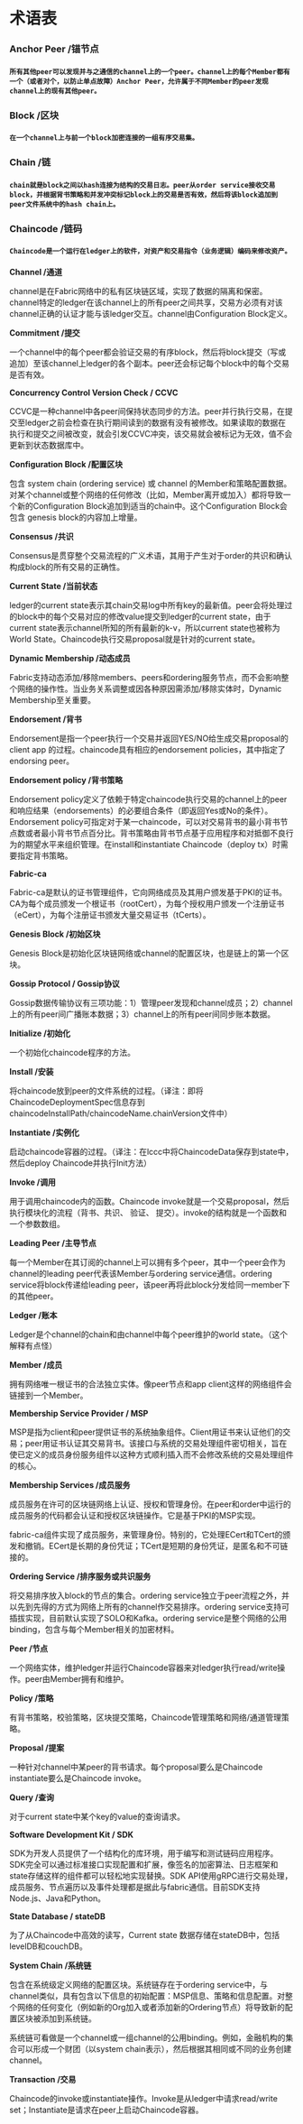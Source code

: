 # **术语表**

### **Anchor Peer /锚节点**

#### `所有其他peer可以发现并与之通信的channel上的一个peer。channel上的每个Member都有一个（或者对个，以防止单点故障）Anchor Peer，允许属于不同Member的peer发现channel上的现有其他peer。`

### **Block /区块**

#### `在一个channel上与前一个block加密连接的一组有序交易集。`

### **Chain /链**

#### `chain就是block之间以hash连接为结构的交易日志。peer从order service接收交易block，并根据背书策略和并发冲突标记block上的交易是否有效，然后将该block追加到peer文件系统中的hash chain上。`

### **Chaincode /链码**

#### `Chaincode是一个运行在ledger上的软件，对资产和交易指令（业务逻辑）编码来修改资产。`

**Channel /通道**

channel是在Fabric网络中的私有区块链区域，实现了数据的隔离和保密。channel特定的ledger在该channel上的所有peer之间共享，交易方必须有对该channel正确的认证才能与该ledger交互。channel由Configuration Block定义。

**Commitment /提交**

一个channel中的每个peer都会验证交易的有序block，然后将block提交（写或追加）至该channel上ledger的各个副本。peer还会标记每个block中的每个交易是否有效。

**Concurrency Control Version Check / CCVC**

CCVC是一种channel中各peer间保持状态同步的方法。peer并行执行交易，在提交至ledger之前会检查在执行期间读到的数据有没有被修改。如果读取的数据在执行和提交之间被改变，就会引发CCVC冲突，该交易就会被标记为无效，值不会更新到状态数据库中。

**Configuration Block /配置区块**

包含 system chain \(ordering service\) 或 channel 的Member和策略配置数据。对某个channel或整个网络的任何修改（比如，Member离开或加入）都将导致一个新的Configuration Block追加到适当的chain中。这个Configuration Block会包含 genesis block的内容加上增量。

**Consensus /共识**

Consensus是贯穿整个交易流程的广义术语，其用于产生对于order的共识和确认构成block的所有交易的正确性。

**Current State /当前状态**

ledger的current state表示其chain交易log中所有key的最新值。peer会将处理过的block中的每个交易对应的修改value提交到ledger的current state，由于current state表示channel所知的所有最新的k-v，所以current state也被称为World State。Chaincode执行交易proposal就是针对的current state。

**Dynamic Membership /动态成员**

Fabric支持动态添加/移除members、peers和ordering服务节点，而不会影响整个网络的操作性。当业务关系调整或因各种原因需添加/移除实体时，Dynamic Membership至关重要。

**Endorsement /背书**

Endorsement是指一个peer执行一个交易并返回YES/NO给生成交易proposal的client app 的过程。chaincode具有相应的endorsement policies，其中指定了endorsing peer。

**Endorsement policy /背书策略**

Endorsement policy定义了依赖于特定chaincode执行交易的channel上的peer和响应结果（endorsements）的必要组合条件（即返回Yes或No的条件）。Endorsement policy可指定对于某一chaincode，可以对交易背书的最小背书节点数或者最小背书节点百分比。背书策略由背书节点基于应用程序和对抵御不良行为的期望水平来组织管理。在install和instantiate Chaincode（deploy tx）时需要指定背书策略。

**Fabric-ca**

Fabric-ca是默认的证书管理组件，它向网络成员及其用户颁发基于PKI的证书。CA为每个成员颁发一个根证书（rootCert），为每个授权用户颁发一个注册证书（eCert），为每个注册证书颁发大量交易证书（tCerts）。

**Genesis Block /初始区块**

Genesis Block是初始化区块链网络或channel的配置区块，也是链上的第一个区块。

**Gossip Protocol / Gossip协议**

Gossip数据传输协议有三项功能：1）管理peer发现和channel成员；2）channel上的所有peer间广播账本数据；3）channel上的所有peer间同步账本数据。

**Initialize /初始化**

一个初始化chaincode程序的方法。

**Install /安装**

将chaincode放到peer的文件系统的过程。（译注：即将ChaincodeDeploymentSpec信息存到chaincodeInstallPath/chaincodeName.chainVersion文件中）

**Instantiate /实例化**

启动chaincode容器的过程。（译注：在lccc中将ChaincodeData保存到state中，然后deploy Chaincode并执行Init方法）

**Invoke /调用**

用于调用chaincode内的函数。Chaincode invoke就是一个交易proposal，然后执行模块化的流程（背书、共识、 验证、 提交）。invoke的结构就是一个函数和一个参数数组。

**Leading Peer /主导节点**

每一个Member在其订阅的channel上可以拥有多个peer，其中一个peer会作为channel的leading peer代表该Member与ordering service通信。ordering service将block传递给leading peer，该peer再将此block分发给同一member下的其他peer。

**Ledger /账本**

Ledger是个channel的chain和由channel中每个peer维护的world state。（这个解释有点怪）

**Member /成员**

拥有网络唯一根证书的合法独立实体。像peer节点和app client这样的网络组件会链接到一个Member。

**Membership Service Provider / MSP**

MSP是指为client和peer提供证书的系统抽象组件。Client用证书来认证他们的交易；peer用证书认证其交易背书。该接口与系统的交易处理组件密切相关，旨在使已定义的成员身份服务组件以这种方式顺利插入而不会修改系统的交易处理组件的核心。

**Membership Services /成员服务**

成员服务在许可的区块链网络上认证、授权和管理身份。在peer和order中运行的成员服务的代码都会认证和授权区块链操作。它是基于PKI的MSP实现。

fabric-ca组件实现了成员服务，来管理身份。特别的，它处理ECert和TCert的颁发和撤销。ECert是长期的身份凭证；TCert是短期的身份凭证，是匿名和不可链接的。

**Ordering Service /排序服务或共识服务**

将交易排序放入block的节点的集合。ordering service独立于peer流程之外，并以先到先得的方式为网络上所有的channel作交易排序。ordering service支持可插拔实现，目前默认实现了SOLO和Kafka。ordering service是整个网络的公用binding，包含与每个Member相关的加密材料。

**Peer /节点**

一个网络实体，维护ledger并运行Chaincode容器来对ledger执行read/write操作。peer由Member拥有和维护。

**Policy /策略**

有背书策略，校验策略，区块提交策略，Chaincode管理策略和网络/通道管理策略。

**Proposal /提案**

一种针对channel中某peer的背书请求。每个proposal要么是Chaincode instantiate要么是Chaincode invoke。

**Query /查询**

对于current state中某个key的value的查询请求。

**Software Development Kit / SDK**

SDK为开发人员提供了一个结构化的库环境，用于编写和测试链码应用程序。SDK完全可以通过标准接口实现配置和扩展，像签名的加密算法、日志框架和state存储这样的组件都可以轻松地实现替换。SDK API使用gRPC进行交易处理，成员服务、节点遍历以及事件处理都是据此与fabric通信。目前SDK支持Node.js、Java和Python。

**State Database / stateDB**

为了从Chaincode中高效的读写，Current state 数据存储在stateDB中，包括levelDB和couchDB。

**System Chain /系统链**

包含在系统级定义网络的配置区块。系统链存在于ordering service中，与channel类似，具有包含以下信息的初始配置：MSP信息、策略和信息配置。对整个网络的任何变化（例如新的Org加入或者添加新的Ordering节点）将导致新的配置区块被添加到系统链。

系统链可看做是一个channel或一组channel的公用binding。例如，金融机构的集合可以形成一个财团（以system chain表示），然后根据其相同或不同的业务创建channel。

**Transaction /交易**

Chaincode的invoke或instantiate操作。Invoke是从ledger中请求read/write set；Instantiate是请求在peer上启动Chaincode容器。

